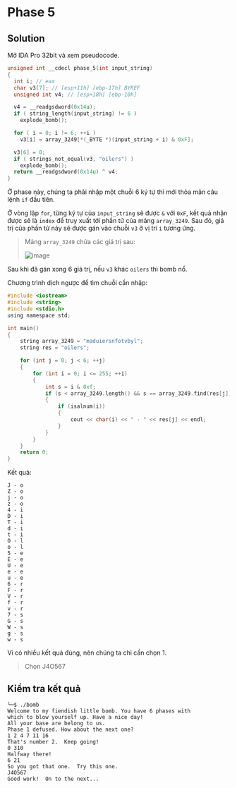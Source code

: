 # Phase 5
## Solution
Mở IDA Pro 32bit và xem pseudocode.  

```c
unsigned int __cdecl phase_5(int input_string)
{
  int i; // eax
  char v3[7]; // [esp+11h] [ebp-17h] BYREF
  unsigned int v4; // [esp+18h] [ebp-10h]

  v4 = __readgsdword(0x14u);
  if ( string_length(input_string) != 6 )
    explode_bomb();

  for ( i = 0; i != 6; ++i )
    v3[i] = array_3249[*(_BYTE *)(input_string + i) & 0xF];

  v3[6] = 0;
  if ( strings_not_equal(v3, "oilers") )
    explode_bomb();
  return __readgsdword(0x14u) ^ v4;
}
```

Ở phase này, chúng ta phải nhập một chuỗi 6 ký tự thì mới thỏa mãn câu lệnh `if` đầu tiên.  

Ở vòng lặp `for`, từng ký tự của `input_string` sẽ được `&` với `0xF`, kết quả nhận được sẽ là `index` để truy xuất tới phần tử của mảng `array_3249`. Sau đó, giá trị của phần tử này sẽ được gán vào chuỗi `v3` ở vị trí `i` tương ứng.  

> Mảng `array_3249` chứa các giá trị sau:  
>
>![image](https://user-images.githubusercontent.com/44528004/118393329-cef5c780-b668-11eb-84e2-4f12a2e3662c.png)  

Sau khi đã gán xong 6 giá trị, nếu `v3` khác `oilers` thì bomb nổ.  

Chương trình dịch ngược để tìm chuỗi cần nhập:  

```c
#include <iostream>
#include <string>
#include <stdio.h>
using namespace std;

int main()
{
    string array_3249 = "maduiersnfotvbyl";
    string res = "oilers";

    for (int j = 0; j < 6; ++j)
    {
        for (int i = 0; i <= 255; ++i)
        {
            int s = i & 0xf;
            if (s < array_3249.length() && s == array_3249.find(res[j]))
            {
                if (isalnum(i))
                {
                    cout << char(i) << " - " << res[j] << endl;
                }
            }
        }
    }
    return 0;
}
```  

Kết quả:  

```
J - o
Z - o
j - o
z - o
4 - i
D - i
T - i
d - i
t - i
O - l
o - l
5 - e
E - e
U - e
e - e
u - e
6 - r
F - r
V - r
f - r
v - r
7 - s
G - s
W - s
g - s
w - s
```  

Vì có nhiều kết quả đúng, nên chúng ta chỉ cần chọn 1.  
> Chọn J4O567  

## Kiểm tra kết quả
```
└─$ ./bomb
Welcome to my fiendish little bomb. You have 6 phases with
which to blow yourself up. Have a nice day!
All your base are belong to us.
Phase 1 defused. How about the next one?
1 2 4 7 11 16
That's number 2.  Keep going!
0 310
Halfway there!
6 21
So you got that one.  Try this one.
J4O567
Good work!  On to the next...
```
